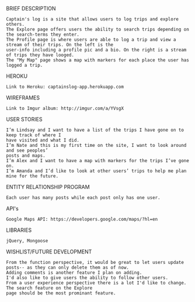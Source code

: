 
BRIEF DESCRIPTION

	Captain's log is a site that allows users to log trips and explore others. 
	The Explore page offers users the ability to search trips depending on the search-terms they enter.
	The Profile page is where users are able to log a trip and view a stream of their trips. On the left is the 
	user-info including a profile pic and a bio. On the right is a stream of trips they have looged.
	The "My Map" page shows a map with markers for each place the user has logged a trip.

HEROKU

	Link to Heroku: captainslog-app.herokuapp.com

WIREFRAMES

	Link to Imgur album: http://imgur.com/a/YVsgX

USER STORIES

	I’m Lindsay and I want to have a list of the trips I have gone on to keep track of where I
	have visited and what I did.
	I’m Nate and this is my first time on the site, I want to look around and see peoples’
	posts and maps.
	I’m Alex and I want to have a map with markers for the trips I’ve gone on.
	I’m Amanda and I’d like to look at other users’ trips to help me plan mine for the future.

ENTITY RELATIONSHIP PROGRAM

	Each user has many posts while each post only has one user.

API's

	Google Maps API: https://developers.google.com/maps/?hl=en

LIBRARIES

	jQuery, Mongoose

WISHLIST/FUTURE DEVELOPMENT

	From the function perspective, it would be great to let users update posts-- as they can only delete them as of now.
	Adding comments is another feature I plan on adding.
	I'd also like to give users the ability to follow other users.
	From a user experience perspective there is a lot I'd like to change. The search feature on the Explore 
	page should be the most prominant feature.